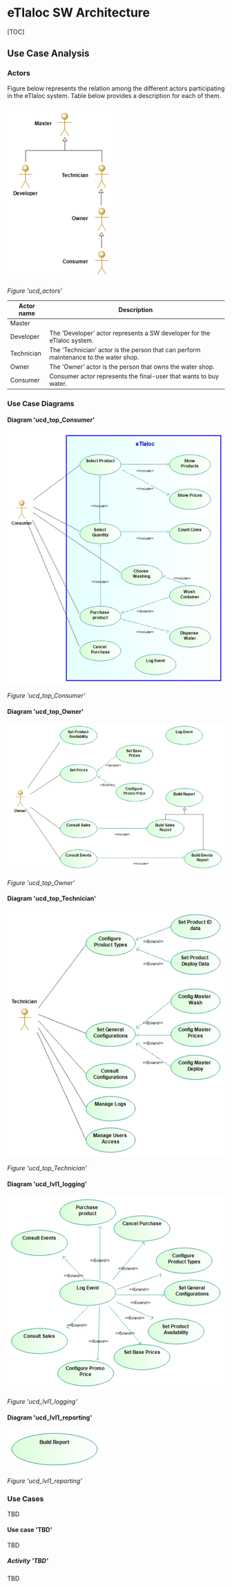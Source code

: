 # eTlaloc SW Architecture

[TOC]

## Use Case Analysis

### Actors

Figure below represents the relation among the different actors participating in the eTlaloc system. Table below provides a description for each of them.

![](img/961ca4c4-2d97-4ef1-b410-0f085431c990.png) 

*Figure 'ucd_actors'*



| Actor name              | Description             |
| ----------------------- | ----------------------- |
| Master     |      |
| Developer  | The 'Developer' actor represents a SW developer for the eTlaloc system.  |
| Technician | The 'Technician' actor is the person that can perform maintenance to the water shop. |
| Owner      | The 'Owner' actor is the person that owns the water shop.      |
| Consumer   | Consumer actor represents the final-user that wants to buy water.   |

### Use Case Diagrams

#### Diagram 'ucd_top_Consumer'



![](img/35f4cdd0-95b1-437f-8d1e-9a5c7c8f6fa3.png)

*Figure 'ucd_top_Consumer'*

#### Diagram 'ucd_top_Owner'



![](img/d4140dcb-d468-45d2-bee7-878711e7c521.png)

*Figure 'ucd_top_Owner'*

#### Diagram 'ucd_top_Technician'



![](img/1d36d3f8-3830-424c-a21d-5a37688cf024.png)

*Figure 'ucd_top_Technician'*

#### Diagram 'ucd_lvl1_logging'



![](img/9715192a-098d-4550-86f8-5692e0e089d2.png)

*Figure 'ucd_lvl1_logging'*

#### Diagram 'ucd_lvl1_reporting'



![](img/5240b988-4f65-4c8e-b623-f8e356595710.png)

*Figure 'ucd_lvl1_reporting'*

### Use Cases

TBD

#### Use case 'TBD'

TBD

##### Activity 'TBD'

TBD
